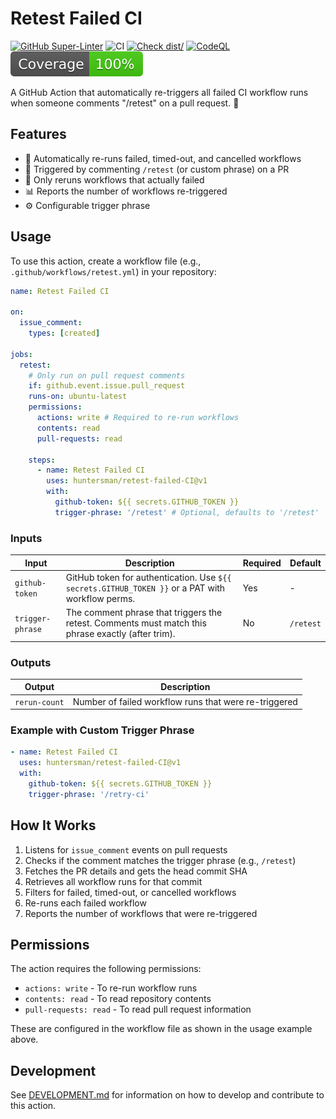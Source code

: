 # Retest Failed CI

[![GitHub Super-Linter](https://github.com/actions/typescript-action/actions/workflows/linter.yml/badge.svg)](https://github.com/super-linter/super-linter)
![CI](https://github.com/actions/typescript-action/actions/workflows/ci.yml/badge.svg)
[![Check dist/](https://github.com/actions/typescript-action/actions/workflows/check-dist.yml/badge.svg)](https://github.com/actions/typescript-action/actions/workflows/check-dist.yml)
[![CodeQL](https://github.com/actions/typescript-action/actions/workflows/codeql-analysis.yml/badge.svg)](https://github.com/actions/typescript-action/actions/workflows/codeql-analysis.yml)
[![Coverage](./badges/coverage.svg)](./badges/coverage.svg)

A GitHub Action that automatically re-triggers all failed CI workflow runs when
someone comments "/retest" on a pull request. :rocket:

## Features

- 🔄 Automatically re-runs failed, timed-out, and cancelled workflows
- 💬 Triggered by commenting `/retest` (or custom phrase) on a PR
- 🎯 Only reruns workflows that actually failed
- 📊 Reports the number of workflows re-triggered
- ⚙️ Configurable trigger phrase

## Usage

To use this action, create a workflow file (e.g.,
`.github/workflows/retest.yml`) in your repository:

```yaml
name: Retest Failed CI

on:
  issue_comment:
    types: [created]

jobs:
  retest:
    # Only run on pull request comments
    if: github.event.issue.pull_request
    runs-on: ubuntu-latest
    permissions:
      actions: write # Required to re-run workflows
      contents: read
      pull-requests: read

    steps:
      - name: Retest Failed CI
        uses: huntersman/retest-failed-CI@v1
        with:
          github-token: ${{ secrets.GITHUB_TOKEN }}
          trigger-phrase: '/retest' # Optional, defaults to '/retest'
```

### Inputs

| Input            | Description                                                                                        | Required | Default   |
| ---------------- | -------------------------------------------------------------------------------------------------- | -------- | --------- |
| `github-token`   | GitHub token for authentication. Use `${{ secrets.GITHUB_TOKEN }}` or a PAT with workflow perms.   | Yes      | -         |
| `trigger-phrase` | The comment phrase that triggers the retest. Comments must match this phrase exactly (after trim). | No       | `/retest` |

### Outputs

| Output        | Description                                           |
| ------------- | ----------------------------------------------------- |
| `rerun-count` | Number of failed workflow runs that were re-triggered |

### Example with Custom Trigger Phrase

```yaml
- name: Retest Failed CI
  uses: huntersman/retest-failed-CI@v1
  with:
    github-token: ${{ secrets.GITHUB_TOKEN }}
    trigger-phrase: '/retry-ci'
```

## How It Works

1. Listens for `issue_comment` events on pull requests
2. Checks if the comment matches the trigger phrase (e.g., `/retest`)
3. Fetches the PR details and gets the head commit SHA
4. Retrieves all workflow runs for that commit
5. Filters for failed, timed-out, or cancelled workflows
6. Re-runs each failed workflow
7. Reports the number of workflows that were re-triggered

## Permissions

The action requires the following permissions:

- `actions: write` - To re-run workflow runs
- `contents: read` - To read repository contents
- `pull-requests: read` - To read pull request information

These are configured in the workflow file as shown in the usage example above.

## Development

See [DEVELOPMENT.md](./DEVELOPMENT.md) for information on how to develop and
contribute to this action.
